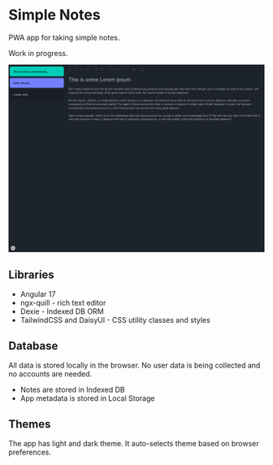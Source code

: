 # Simple Notes

PWA app for taking simple notes.

Work in progress.

![screenshot](screenshot.png)

## Libraries

- Angular 17
- ngx-quill - rich text editor
- Dexie - Indexed DB ORM
- TailwindCSS and DaisyUI - CSS utility classes and styles

## Database

All data is stored locally in the browser. No user data is being collected and no accounts are needed.

- Notes are stored in Indexed DB
- App metadata is stored in Local Storage

## Themes

The app has light and dark theme. It auto-selects theme based on browser preferences.
